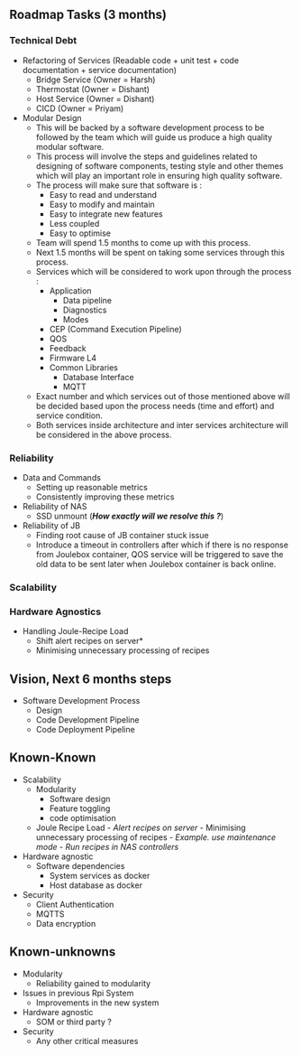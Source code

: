 
## Roadmap Tasks (3 months)

### Technical Debt

- Refactoring of Services (Readable code + unit test + code documentation + service documentation)
	- Bridge Service (Owner = Harsh)
	- Thermostat (Owner = Dishant)
	- Host Service (Owner = Dishant)
	- CICD (Owner = Priyam)
- Modular Design 
	- This will be backed by a software development process to be followed by the team which will guide us produce a high quality modular software. 
	- This process will involve the steps and guidelines related to designing of software components, testing style and other themes which will play an important role in ensuring high quality software. 
	- The process will make sure that software is  : 
		- Easy to read and understand 
		- Easy to modify and maintain 
		- Easy to integrate new features
		- Less coupled
		- Easy to optimise
	- Team will spend 1.5 months to come up with this process. 
	- Next 1.5 months will be spent on taking some services through this process. 
	- Services which will be considered to work upon through the process :
		- Application
			- Data pipeline
			- Diagnostics
			- Modes
		- CEP (Command Execution Pipeline)
		- QOS
		- Feedback
		- Firmware L4
		- Common Libraries
			- Database Interface
			- MQTT
	- Exact number and which services out of those mentioned above will be decided based upon the process needs (time and effort) and service condition.
	- Both services inside architecture and inter services architecture will be considered in the above process.

### Reliability 

- Data and Commands
	- Setting up reasonable metrics
	- Consistently improving these metrics
- Reliability of NAS
	- SSD unmount (***How exactly will we resolve this ?***)
- Reliability of JB
	- Finding root cause of JB container stuck issue
	- Introduce a timeout in controllers after which if there is no response from Joulebox container, QOS service will be triggered to save the old data to be sent later when Joulebox container is back online. 

### Scalability 

### Hardware Agnostics

- Handling Joule-Recipe Load
	- Shift alert recipes on server*
	- Minimising unnecessary processing of recipes 


## Vision, Next 6 months steps


- Software Development Process
	- Design
	- Code Development Pipeline
	- Code Deployment Pipeline

## Known-Known


- Scalability
	- Modularity
		- Software design
		- Feature toggling
		- code optimisation
	- Joule Recipe Load
			- *Alert recipes on server*
			- Minimising unnecessary processing of recipes
				- *Example. use maintenance mode*
			- *Run recipes in NAS controllers*
- Hardware agnostic
	- Software dependencies
		- System services as docker
		- Host database as docker
- Security
	- Client Authentication
	- MQTTS
	- Data encryption

## Known-unknowns

- Modularity
	- Reliability gained to modularity
- Issues in previous Rpi System
	- Improvements in the new system
- Hardware agnostic 
	- SOM or third party ?
- Security
	- Any other critical measures 
<!--stackedit_data:
eyJoaXN0b3J5IjpbLTEwNTIxMDg1ODAsMjA5NTc4NDA3MSwtOD
kwMjE0MzA2LC00MTQ3ODQ3NjcsLTcyNTYyMjE5Nyw1NTk1NDQx
MCwxNDYyNTQ4MjgsLTM4MjMyNzU0MywxMjE0NTQ4NDk5LDU4OD
Q0MTM0N119
-->